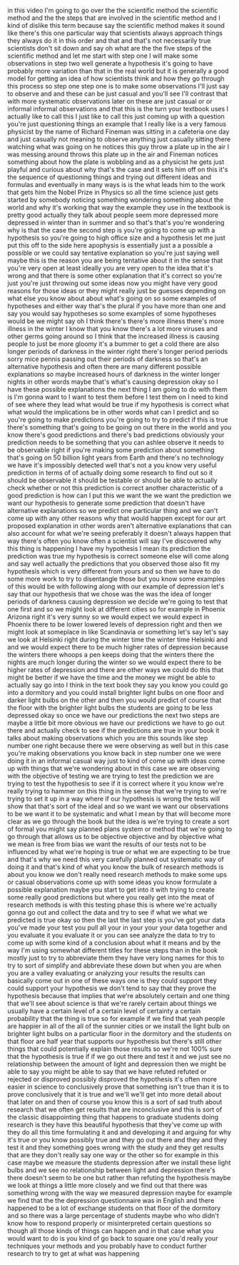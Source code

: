 in this video I'm going to go over the the scientific method the scientific method and the the steps that are involved in the scientific method and I kind of dislike this term because say the scientific method makes it sound like there's this one particular way that scientists always approach things they always do it in this order and that and that's not necessarily true scientists don't sit down and say oh what are the the five steps of the scientific method and let me start with step one I will make some observations in step two well generate a hypothesis it's going to have probably more variation than that in the real world but it is generally a good model for getting an idea of how scientists think and how they go through this process so step one step one is to make some observations I'll just say to observe and and these can be just casual and you'll see I'll contrast that with more systematic observations later on these are just casual or or informal informal observations and that this is the turn your textbook uses I actually like to call this I just like to call this just coming up with a question you're just questioning things an example that I really like is a very famous physicist by the name of Richard Fineman was sitting in a cafeteria one day and just casually not meaning to observe anything just casually sitting there watching what was going on he notices this guy throw a plate up in the air I was messing around throws this plate up in the air and Fineman notices something about how the plate is wobbling and as a physicist he gets just playful and curious about why that's the case and it sets him off on this it's the sequence of questioning things and trying out different ideas and formulas and eventually in many ways is is the what leads him to the work that gets him the Nobel Prize in Physics so all the time science just gets started by somebody noticing something wondering something about the world and why it's working that way the example they use in the textbook is pretty good actually they talk about people seem more depressed more depressed in winter than in summer and so that's that's you're wondering why is that the case the second step is you're going to come up with a hypothesis so you're going to high office size and a hypothesis let me just put this off to the side here apophysis is essentially just a a possible a possible or we could say tentative explanation so you're just saying well maybe this is the reason you are being tentative about it in the sense that you're very open at least ideally you are very open to the idea that it's wrong and that there is some other explanation that it's correct so you're just you're just throwing out some ideas now you might have very good reasons for those ideas or they might really just be guesses depending on what else you know about about what's going on so some examples of hypotheses and either way that's the plural if you have more than one and say you would say hypotheses so some examples of some hypotheses would be we might say oh I think there's there's more illness there's more illness in the winter I know that you know there's a lot more viruses and other germs going around so I think that the increased illness is causing people to just be more gloomy it's a bummer to get a cold there are also longer periods of darkness in the winter right there's longer period periods sorry mice pennis passing out their periods of darkness so that's an alternative hypothesis and often there are many different possible explanations so maybe increased hours of darkness in the winter longer nights in other words maybe that's what's causing depression okay so I have these possible explanations the next thing I am going to do with them is I'm gonna want to I want to test them before I test them on I need to kind of see where they lead what would be true if my hypothesis is correct what what would the implications be in other words what can I predict and so you're going to make predictions you're going to try to predict if this is true there's something that's going to be going on out there in the world and you know there's good predictions and there's bad predictions obviously your prediction needs to be something that you can ashlee observe it needs to be observable right if you're making some prediction about something that's going on 50 billion light years from Earth and there's no technology we have it's impossibly detected well that's not a you know very useful prediction in terms of of actually doing some research to find out so it should be observable it should be testable or should be able to actually check whether or not this prediction is correct another characteristic of a good prediction is how can I put this we want the we want the prediction we want our hypothesis to generate some prediction that doesn't have alternative explanations so we predict one particular thing and we can't come up with any other reasons why that would happen except for our art proposed explanation in other words aren't alternative explanations that can also account for what we're seeing preferably it doesn't always happen that way there's often you know often a scientist will say I've discovered why this thing is happening I have my hypothesis I mean its prediction the prediction was true my hypothesis is correct someone else will come along and say well actually the predictions that you observed those also fit my hypothesis which is very different from yours and so then we have to do some more work to try to disentangle those but you know some examples of this would be with following along with our example of depression let's say that our hypothesis that we chose was the was the idea of longer periods of darkness causing depression we decide we're going to test that one first and so we might look at different cities so for example in Phoenix Arizona right it's very sunny so we would expect we would expect in Phoenix there to be lower lowered levels of depression right and then we might look at someplace in like Scandinavia or something let's say let's say we look at Helsinki right during the winter time the winter time Helsinki and and we would expect there to be much higher rates of depression because the winters there whoops a pen keeps doing that the winters there the nights are much longer during the winter so we would expect there to be higher rates of depression and there are other ways we could do this that might be better if we have the time and the money we might be able to actually say go into I think in the text book they say you know you could go into a dormitory and you could install brighter light bulbs on one floor and darker light bulbs on the other and then you would predict of course that the floor with the brighter light bulbs the students are going to be less depressed okay so once we have our predictions the next two steps are maybe a little bit more obvious we have our predictions we have to go out there and actually check to see if the predictions are true in your book it talks about making observations which you are this sounds like step number one right because there we were observing as well but in this case you're making observations you know back in step number one we were doing it in an informal casual way just to kind of come up with ideas come up with things that we're wondering about in this case we are observing with the objective of testing we are trying to test the prediction we are trying to test the hypothesis to see if it is correct where it you know we're really trying to hammer on this thing in the sense that we're trying to we're trying to set it up in a way where if our hypothesis is wrong the tests will show that that's sort of the ideal and so we want we want our observations to be we want it to be systematic and what I mean by that will become more clear as we go through the book but the idea is we're trying to create a sort of formal you might say planned plans system or method that we're going to go through that allows us to be objective objective and by objective what we mean is free from bias we want the results of our tests not to be influenced by what we're hoping is true or what we are expecting to be true and that's why we need this very carefully planned out systematic way of doing it and that's kind of what you know the bulk of research methods is about you know we don't really need research methods to make some ups or casual observations come up with some ideas you know formulate a possible explanation maybe you start to get into it with trying to create some really good predictions but where you really get into the meat of research methods is with this testing phase this is where we're actually gonna go out and collect the data and try to see if what we what we predicted is true okay so then the last the last step is you've got your data you've made your test you pull all your in your your your data together and you evaluate it you evaluate it or you can see analyze the data to try to come up with some kind of a conclusion about what it means and by the way I'm using somewhat different titles for these steps than in the book mostly just to try to abbreviate them they have very long names for this to try to sort of simplify and abbreviate these down but when you are when you are a valley evaluating or analyzing your results the results can basically come out in one of these ways one is they could support they could support your hypothesis we don't tend to say that they prove the hypothesis because that implies that we're absolutely certain and one thing that we'll see about science is that we're rarely certain about things we usually have a certain level of a certain level of certainty a certain probability that the thing is true so for example if we find that yeah people are happier in all of the all of the sunnier cities or we install the light bulb on brighter light bulbs on a particular floor in the dormitory and the students on that floor are half year that supports our hypothesis but there's still other things that could potentially explain those results so we're not 100% sure that the hypothesis is true if if we go out there and test it and we just see no relationship between the amount of light and depression then we might be able to say you might be able to say that we have refuted refuted or rejected or disproved possibly disproved the hypothesis it's often more easier in science to conclusively prove that something isn't true than it is to prove conclusively that it is true and we'll we'll get into more detail about that later on and then of course you know this is a sort of sad truth about research that we often get results that are inconclusive and this is sort of the classic disappointing thing that happens to graduate students doing research is they have this beautiful hypothesis that they've come up with they do all this time formulating it and and developing it and arguing for why it's true or you know possibly true and they go out there and they and they test it and they something goes wrong with the study and they get results that are they don't really say one way or the other so for example in this case maybe we measure the students depression after we install these light bulbs and we see no relationship between light and depression there's there doesn't seem to be one but rather than refuting the hypothesis maybe we look at things a little more closely and we find out that there was something wrong with the way we measured depression maybe for example we find that the the depression questionnaire was in English and there happened to be a lot of exchange students on that floor of the dormitory and so there was a large percentage of students maybe who who didn't know how to respond properly or misinterpreted certain questions so though all those kinds of things can happen and in that case what you would want to do is you kind of go back to square one you'd really your techniques your methods and you probably have to conduct further research to try to get at what was happening